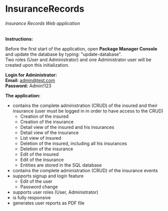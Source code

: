 # InsuranceRecords
###### Insurance Records Web application 

**Instructions:**

Before the first start of the application, open **Package Manager Console** and update the database by typing: "update-database".  
Two roles (User and Administrator) and one Administrator user will be created upon this initialization.

**Login for Administrator:**  
**Email:** admin@test.com  
**Password:** Admin!123

**The application:**
* contains the complete administration (CRUD) of the insured and their insurance (user must be logged in in order to have access to the CRUD)
     * Creation of the insured
     * Creation of the insurance
     * Detail view of the insured and his insurances
     * Detail view of the insurance
     * List view of insured
     * Deletion of the insured, including all his insurances
     * Deletion of the insurance
     * Edit of the insured
     * Edit of the insurance            
     * Entities are stored in the SQL database
* contains the complete administration (CRUD) of the insurance events
* supports signup and login feature
     * Edit of the user
     * Password change
* supports user roles (User, Administrator)
* is fully responsive
* generates user reports as PDF file     
